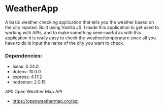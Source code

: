 # WeatherApp
A basic weather checking application that tells you the weather based on the city inputed. Built using Vanilla JS. 
I made this application to get used to working with APIs, and to make something semi-useful as with this application it is really easy to check the weather/temperature since all you have to do is input the name of the city you want to check.

### Dependencies:
* axios: 0.24.0
* dotenv: 10.0.0
* express: 4.17.2
* nodemon: 2.0.15

API: Open Weather Map API
* https://openweathermap.org/api

